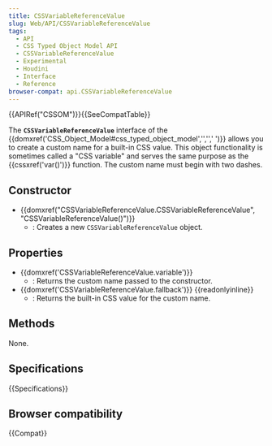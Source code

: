 ```yaml
---
title: CSSVariableReferenceValue
slug: Web/API/CSSVariableReferenceValue
tags:
  - API
  - CSS Typed Object Model API
  - CSSVariableReferenceValue
  - Experimental
  - Houdini
  - Interface
  - Reference
browser-compat: api.CSSVariableReferenceValue
---
```

{{APIRef("CSSOM")}}{{SeeCompatTable}}

The **`CSSVariableReferenceValue`** interface of the {{domxref('CSS_Object_Model#css_typed_object_model','','',' ')}} allows you to create a custom name for a built-in CSS value. This object functionality is sometimes called a "CSS variable" and serves the same purpose as the {{cssxref('var()')}} function. The custom name must begin with two dashes.

## Constructor

- {{domxref("CSSVariableReferenceValue.CSSVariableReferenceValue", "CSSVariableReferenceValue()")}}
  - : Creates a new `CSSVariableReferenceValue` object.

## Properties

- {{domxref('CSSVariableReferenceValue.variable')}}
  - : Returns the custom name passed to the constructor.
- {{domxref('CSSVariableReferenceValue.fallback')}} {{readonlyinline}}
  - : Returns the built-in CSS value for the custom name.

## Methods

None.

## Specifications

{{Specifications}}

## Browser compatibility

{{Compat}}
